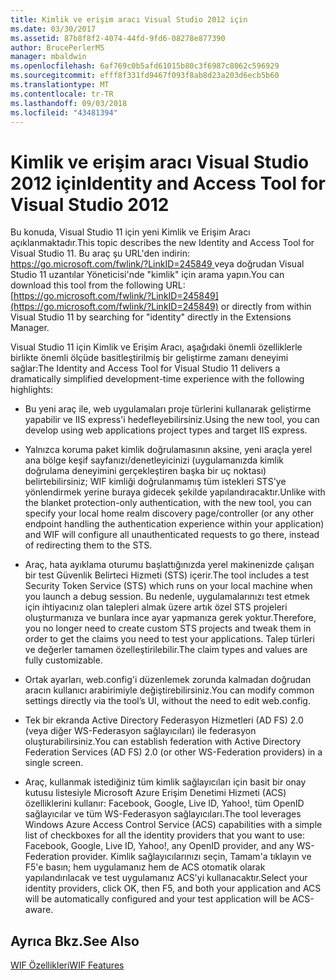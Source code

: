 ```yaml
---
title: Kimlik ve erişim aracı Visual Studio 2012 için
ms.date: 03/30/2017
ms.assetid: 87b8f8f2-4074-44fd-9fd6-08278e877390
author: BrucePerlerMS
manager: mbaldwin
ms.openlocfilehash: 6af769c0b5afd61015b80c3f6987c8062c596929
ms.sourcegitcommit: efff8f331fd9467f093f8ab8d23a203d6ecb5b60
ms.translationtype: MT
ms.contentlocale: tr-TR
ms.lasthandoff: 09/03/2018
ms.locfileid: "43481394"
---
```

# <a name="identity-and-access-tool-for-visual-studio-2012"></a><span data-ttu-id="4c9fd-102">Kimlik ve erişim aracı Visual Studio 2012 için</span><span class="sxs-lookup"><span data-stu-id="4c9fd-102">Identity and Access Tool for Visual Studio 2012</span></span>
<span data-ttu-id="4c9fd-103">Bu konuda, Visual Studio 11 için yeni Kimlik ve Erişim Aracı açıklanmaktadır.</span><span class="sxs-lookup"><span data-stu-id="4c9fd-103">This topic describes the new Identity and Access Tool for Visual Studio 11.</span></span> <span data-ttu-id="4c9fd-104">Bu araç şu URL'den indirin: [ https://go.microsoft.com/fwlink/?LinkID=245849 ](https://go.microsoft.com/fwlink/?LinkID=245849) veya doğrudan Visual Studio 11 uzantılar Yöneticisi'nde "kimlik" için arama yapın.</span><span class="sxs-lookup"><span data-stu-id="4c9fd-104">You can download this tool from the following URL: [https://go.microsoft.com/fwlink/?LinkID=245849](https://go.microsoft.com/fwlink/?LinkID=245849) or directly from within Visual Studio 11 by searching for "identity" directly in the Extensions Manager.</span></span>  
  
 <span data-ttu-id="4c9fd-105">Visual Studio 11 için Kimlik ve Erişim Aracı, aşağıdaki önemli özelliklerle birlikte önemli ölçüde basitleştirilmiş bir geliştirme zamanı deneyimi sağlar:</span><span class="sxs-lookup"><span data-stu-id="4c9fd-105">The Identity and Access Tool for Visual Studio 11 delivers a dramatically simplified development-time experience with the following highlights:</span></span>  
  
-   <span data-ttu-id="4c9fd-106">Bu yeni araç ile, web uygulamaları proje türlerini kullanarak geliştirme yapabilir ve IIS express'i hedefleyebilirsiniz.</span><span class="sxs-lookup"><span data-stu-id="4c9fd-106">Using the new tool, you can develop using web applications project types and target IIS express.</span></span>  
  
-   <span data-ttu-id="4c9fd-107">Yalnızca koruma paket kimlik doğrulamasının aksine, yeni araçla yerel ana bölge keşif sayfanızı/denetleyicinizi (uygulamanızda kimlik doğrulama deneyimini gerçekleştiren başka bir uç noktası) belirtebilirsiniz; WIF kimliği doğrulanmamış tüm istekleri STS'ye yönlendirmek yerine buraya gidecek şekilde yapılandıracaktır.</span><span class="sxs-lookup"><span data-stu-id="4c9fd-107">Unlike with the blanket protection-only authentication, with the new tool, you can specify your local home realm discovery page/controller (or any other endpoint handling the authentication experience within your application) and WIF will configure all unauthenticated requests to go there, instead of redirecting them to the STS.</span></span>  
  
-   <span data-ttu-id="4c9fd-108">Araç, hata ayıklama oturumu başlattığınızda yerel makinenizde çalışan bir test Güvenlik Belirteci Hizmeti (STS) içerir.</span><span class="sxs-lookup"><span data-stu-id="4c9fd-108">The tool includes a test Security Token Service (STS) which runs on your local machine when you launch a debug session.</span></span> <span data-ttu-id="4c9fd-109">Bu nedenle, uygulamalarınızı test etmek için ihtiyacınız olan talepleri almak üzere artık özel STS projeleri oluşturmanıza ve bunlara ince ayar yapmanıza gerek yoktur.</span><span class="sxs-lookup"><span data-stu-id="4c9fd-109">Therefore, you no longer need to create custom STS projects and tweak them in order to get the claims you need to test your applications.</span></span> <span data-ttu-id="4c9fd-110">Talep türleri ve değerler tamamen özelleştirilebilir.</span><span class="sxs-lookup"><span data-stu-id="4c9fd-110">The claim types and values are fully customizable.</span></span>  
  
-   <span data-ttu-id="4c9fd-111">Ortak ayarları, web.config'i düzenlemek zorunda kalmadan doğrudan aracın kullanıcı arabirimiyle değiştirebilirsiniz.</span><span class="sxs-lookup"><span data-stu-id="4c9fd-111">You can modify common settings directly via the tool’s UI, without the need to edit web.config.</span></span>  
  
-   <span data-ttu-id="4c9fd-112">Tek bir ekranda Active Directory Federasyon Hizmetleri (AD FS) 2.0 (veya diğer WS-Federasyon sağlayıcıları) ile federasyon oluşturabilirsiniz.</span><span class="sxs-lookup"><span data-stu-id="4c9fd-112">You can establish federation with Active Directory Federation Services (AD FS) 2.0 (or other WS-Federation providers) in a single screen.</span></span>  
  
-   <span data-ttu-id="4c9fd-113">Araç, kullanmak istediğiniz tüm kimlik sağlayıcıları için basit bir onay kutusu listesiyle Microsoft Azure Erişim Denetimi Hizmeti (ACS) özelliklerini kullanır: Facebook, Google, Live ID, Yahoo!, tüm OpenID sağlayıcılar ve tüm WS-Federasyon sağlayıcıları.</span><span class="sxs-lookup"><span data-stu-id="4c9fd-113">The tool leverages Windows Azure Access Control Service (ACS) capabilities with a simple list of checkboxes for all the identity providers that you want to use: Facebook, Google, Live ID, Yahoo!, any OpenID provider, and any WS-Federation provider.</span></span> <span data-ttu-id="4c9fd-114">Kimlik sağlayıcılarınızı seçin, Tamam'a tıklayın ve F5'e basın; hem uygulamanız hem de ACS otomatik olarak yapılandırılacak ve test uygulamanız ACS'yi kullanacaktır.</span><span class="sxs-lookup"><span data-stu-id="4c9fd-114">Select your identity providers, click OK, then F5, and both your application and ACS will be automatically configured and your test application will be ACS-aware.</span></span>  
  
## <a name="see-also"></a><span data-ttu-id="4c9fd-115">Ayrıca Bkz.</span><span class="sxs-lookup"><span data-stu-id="4c9fd-115">See Also</span></span>  
 [<span data-ttu-id="4c9fd-116">WIF Özellikleri</span><span class="sxs-lookup"><span data-stu-id="4c9fd-116">WIF Features</span></span>](../../../docs/framework/security/wif-features.md)
